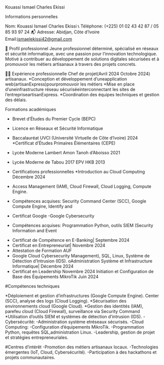 Kouassi Ismael Charles Ekissi

Informations personnelles 

Nom: Kouassi Ismael Charles Ekissi
📞 Téléphone: (+225) 01 02 43 42 87 / 05 85 93 97 24
📬 Adresse: Abidjan, Côte d’Ivoire
Email:ismaelekissi42@gmail.com


👤 Profil professionnel
Jeune professionnel déterminé, spécialisé en réseaux et sécurité informatique, avec une passion pour l’innovation 
technologique. Motivé à contribuer au développement de solutions digitales sécurisées et à promouvoir les métiers 
artisanaux à travers des projets concrets.

🧑‍💻 Expérience professionnelle
Chef de projet(Avril 2024 Octobre 2024)
artisanaux.
*Conception et développement d’uneapplication web(artisanExpress)pourpromouvoir les métiers 
*Mise en place d’uneinfrastructure réseau sécuriséeinterconnectant les sites de l’entrepriseartisanExpress.
*Coordination des équipes techniques et gestion des délais.

Formations académiques
* Brevet d’Études du Premier Cycle (BEPC)
* Licence en Réseaux et Sécurité Informatique
* Baccalauréat
UVCI (Université Virtuelle de Côte d’Ivoire) 2024
*Certificat d’Études Primaires Élémentaires (CEPE)
* Lycée Moderne Lambert Amon Tanoh d’Aboisso 2021
* Lycée Moderne de Tabou 2017
EPV HKB 2013

* Certifications professionnelles
*Introduction au Cloud Computing Décembre 2024
* Access Management (IAM), Cloud Firewall, Cloud Logging, Compute Engine.
- Compétences acquises: Security Command Center (SCC), Google Compute Engine, Identify and 
* Certificat Google
-Google Cybersecurity
- Compétences acquises: Programmation Python, outils SIEM (Security Information and Event 
* Certificat de Compétence en E-Banking| Septembre 2024
* Certificat en Entrepreneuriat| Novembre 2024
* Attestation de Formation AUF
* Google Cloud Cybersecurity
Management), SQL, Linux, Système de Détection d’Intrusion (IDS).
oAdministration Système et Infrastructure Informatique| Décembre 2024
* Certificat en Leadership Novembre 2024
Initiation et Configuration de Base des Équipements MikroTik Juin 2024

#Compétences techniques

*Déploiement et gestion d’infrastructures (Google Compute Engine).
Center (SCC), analyse des logs (Cloud Logging).
*Sécurisation des environnements cloud (Google Cloud).
*Gestion des identités (IAM), parefeu cloud (Cloud Firewall), surveillance via Security Command 
*Utilisation d’outils SIEM et systèmes de détection d’intrusion (IDS).
-Cybersécurité:
-Administration système etréseaux sécurisés.
-Cloud Computing:
-Configuration d’équipements MikroTik.
-Programmation Python, requêtes SQL,administration Linux.
-Leadership, gestion de projet et stratégies entrepreneuriales.

#Centres d’intérêt
-Promotion des métiers artisanaux locaux.
-Technologies émergentes (IoT, Cloud, Cybersécurité).
-Participation à des hackathons et projets communautaires.

